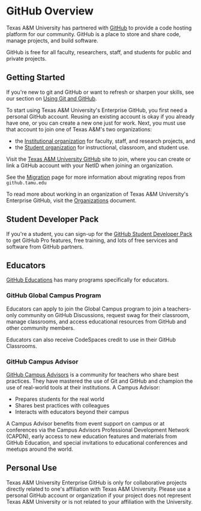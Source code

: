 # GitHub Overview

Texas A&M University has partnered with [GitHub](https://github.com/) to provide a code hosting platform for our community. GitHub is a place to store and share code, manage projects, and build software.

GitHub is free for all faculty, researchers, staff, and students for public and private projects.

## Getting Started

If you're new to git and GitHub or want to refresh or sharpen your skills, see our section on [Using Git and GitHub](/github/guidelines/#using-git-and-github).

To start using Texas A&M University's Enterprise GitHub, you first need a personal GitHub account. Reusing an existing account is okay if you already have one, or you can create a new one just for work. Next, you must use that account to join one of Texas A&M's two organizations:

* the [Institutional organization](https://github.com/org/tamu-edu) for faculty, staff, and research projects, and
* the [Student organization](https://github.com/org/tamu-edu-students) for instructional, classroom, and student use.

Visit the [Texas A&M University GitHub](https://github.cloud.tamu.edu) site to join, where you can create or link a GitHub account with your NetID when joining an organization.

See the [Migration](server/migration.md) page for more information about migrating repos from `github.tamu.edu`

To read more about working in an organization of Texas A&M University's Enterprise GitHub, visit the [Organizations](organizations) document.

## Student Developer Pack

If you're a student, you can sign-up for the [GitHub Student Developer Pack](https://education.github.com/pack) to get GitHub Pro features, free training, and lots of free services and software from GitHub partners.

## Educators

[GitHub Educations](https://education.github.com) has many programs specifically for educators.

### GitHub Global Campus Program

Educators can apply to join the Global Campus program to join a teachers-only community on GitHub Discussions, request swag for their classroom, manage classrooms, and access educational resources from GitHub and other community members.

Educators can also receive CodeSpaces credit to use in their GitHub Classrooms.

### GitHub Campus Advisor

[GitHub Campus Advisors](https://education.github.com/teachers/advisors) is a community for teachers who share best practices. They have mastered the use of Git and GitHub and champion the use of real-world tools at their institutions. A Campus Advisor:

* Prepares students for the real world
* Shares best practices with colleagues
* Interacts with educators beyond their campus

A Campus Advisor benefits from event support on campus or at conferences via the Campus Advisors Professional Development Network (CAPDN), early access to new education features and materials from GitHub Education, and special invitations to educational conferences and meetups around the world.

## Personal Use

Texas A&M University Enterprise GitHub is only for collaborative projects directly related to one's affiliation with Texas A&M University. Please use a personal GitHub account or organization if your project does not represent Texas A&M University or is not related to your affiliation with the University.

